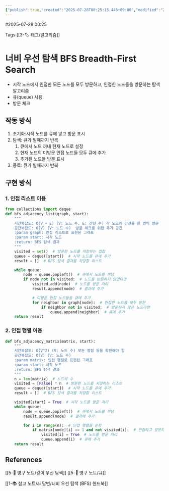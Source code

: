 ```yaml
---
{"publish":true,"created":"2025-07-28T00:25:15.446+09:00","modified":"2025-08-06T21:03:23.230+09:00","cssclasses":""}
---
```


#2025-07-28 00:25

Tags:[[3-🏷️ 태그/알고리즘]]

# 너비 우선 탐색 BFS Breadth-First Search
- 시작 노드에서 인접한 모든 노드를 모두 방문하고, 인접한 노드들을 방문하는 탐색 알고리즘
- 큐(queue) 사용
- 방문 체크

## 작동 방식
1. 초기화:시작 노드를 큐에 넣고 방문 표시
2.  탐색: 큐가 빌때까지 반복
	1. 큐에서 노드 꺼내 현재 노드로 설정
	2. 현재 노드의 미방문 인접 노드들 모두 큐에 추가
	3. 추가된 노드들 방문 표시
3. 종료: 큐가 빌때까지 반복

## 구현 방식
### 1. 인접 리스트 이용
```python
from collections import deque
def bfs_adjacency_list(graph, start):
    """
    시간복잡도: O(V + E) (V: 노드 수, E: 간선 수) 각 노드와 간선을 한 번씩 방문
    공간복잡도: O(V) (V: 노드 수)  방문 체크를 위한 추가 공간
    :param graph: 인접 리스트로 표현된 그래프
    :param start: 시작 노드
    :return: BFS 탐색 결과
    """
    visited = set()  # 방문한 노드를 저장하는 집합
    queue = deque([start])  # 시작 노드를 큐에 추가
    result = []  # BFS 탐색 결과를 저장할 리스트

    while queue:
        node = queue.popleft()  # 큐에서 노드를 꺼냄
        if node not in visited:  # 노드를 방문하지 않았다면
            visited.add(node)  # 노드를 방문 처리
            result.append(node)  # 결과에 추가

			# 미방문 인접 노드들을 큐에 추가
            for neighbor in graph[node]:  # 인접한 노드를 모두 방문
                if neighbor not in visited:  # 방문하지 않은 노드라면
                    queue.append(neighbor)  # 큐에 추가
    return result
```

### 2. 인접 행렬 이용
```python
def bfs_adjacency_matrix(matrix, start):
    """
    시간복잡도: O(V^2) (V: 노드 수) 모든 정점 쌍을 확인해야 함
    공간복잡도: O(V) (V: 노드 수)
    :param matrix: 인접 행렬로 표현된 그래프
    :param start: 시작 노드
    :return: BFS 탐색 결과
    """
	n = len(matrix)  # 노드의 수
	visited = [False] * n  # 방문한 노드를 저장하는 리스트
	queue = deque([start])  # 시작 노드를 큐에 추가
	result = []  # BFS 탐색 결과를 저장할 리스트

	visited[start] = True  # 시작 노드를 방문 처리
	while queue:
		node = queue.popleft()  # 큐에서 노드를 꺼냄
		result.append(node)  # 결과에 추가

		for i in range(n):  # 인접 행렬을 순회
			if matrix[node][i] == 1 and not visited[i]:  # 인접하고 방문하지 않은 노드라면
				visited[i] = True  # 노드를 방문 처리
				queue.append(i)  # 큐에 추가
	return result

```


## References
[[5-💎 영구 노트/깊이 우선 탐색]]
[[5-💎 영구 노트/큐]]

[[1-📚 참고 노트/ai 답변/너비 우선 탐색 (BFS) 핸드북]]